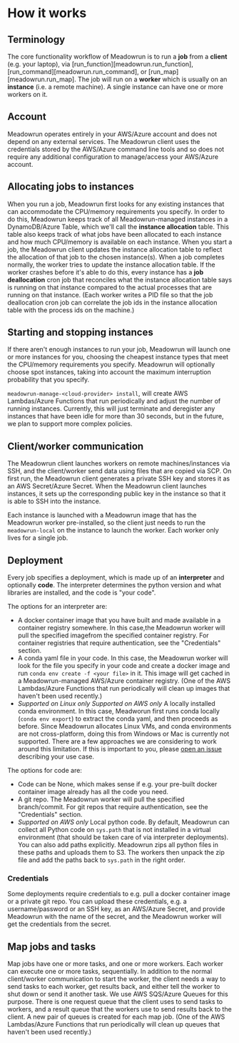 # How it works

## Terminology

The core functionality workflow of Meadowrun is to run a **job** from a **client** (e.g.
your laptop), via [run_function][meadowrun.run_function],
[run_command][meadowrun.run_command], or [run_map][meadowrun.run_map]. The job will run
on a **worker** which is usually on an **instance** (i.e. a remote machine). A single
instance can have one or more workers on it.


## Account
Meadowrun operates entirely in your AWS/Azure account and does not depend on any
external services. The Meadowrun client uses the credentials stored by the AWS/Azure
command line tools and so does not require any additional configuration to manage/access
your AWS/Azure account.


## Allocating jobs to instances

When you run a job, Meadowrun first looks for any existing instances that can
accommodate the CPU/memory requirements you specify. In order to do this, Meadowrun
keeps track of all Meadowrun-managed instances in a DynamoDB/Azure Table, which we'll
call the **instance allocation** table. This table also keeps track of what jobs have
been allocated to each instance and how much CPU/memory is available on each instance.
When you start a job, the Meadowrun client updates the instance allocation table to
reflect the allocation of that job to the chosen instance(s). When a job completes
normally, the worker tries to update the instance allocation table. If the worker
crashes  before it's able to do this, every instance has a **job deallocation** cron job
that reconciles what the instance allocation table says is running on that instance
compared to the actual processes that are running on that instance. (Each worker writes
a PID file so that the job deallocation cron job can correlate the job ids in the
instance allocation table with the process ids on the machine.)


## Starting and stopping instances

If there aren't enough instances to run your job, Meadowrun will launch one or more
instances for you, choosing the cheapest instance types that meet the CPU/memory
requirements you specify. Meadowrun will optionally choose spot instances, taking into
account the maximum interruption probability that you specify.

`meadowrun-manage-<cloud-provider> install`, will create AWS Lambdas/Azure Functions
that run periodically and adjust the number of running instances. Currently, this will
just terminate and deregister any instances that have been idle for more than 30
seconds, but in the future, we plan to support more complex policies.


## Client/worker communication

The Meadowrun client launches workers on remote machines/instances via SSH, and the
client/worker send data using files that are copied via SCP. On first run, the Meadowrun
client generates a private SSH key and stores it as an AWS Secret/Azure Secret. When the
Meadowrun client launches instances, it sets up the corresponding public key in the
instance so that it is able to SSH into the instance.

Each instance is launched with a Meadowrun image that has the Meadowrun worker
pre-installed, so the client just needs to run the `meadowrun-local` on the instance to
launch the worker. Each worker only lives for a single job.


## Deployment

Every job specifies a deployment, which is made up of an **interpreter** and optionally
**code**. The interpreter determines the python version and what libraries are
installed, and the code is "your code".

The options for an interpreter are:

  - A docker container image that you have built and made available in a container
  registry somewhere. In this case,the Meadowrun worker will pull the specified
  imagefrom the specified container registry. For container registries that require
  authentication, see the "Credentials" section.
  - A conda yaml file in your code. In this case, the Meadowrun worker will look for the
  file you specify in your code and create a docker image and run `conda env create -f
  <your file>` in it. This image will get cached in a Meadowrun-managed AWS/Azure
  container registry. (One of the AWS Lambdas/Azure Functions that run periodically will
  clean up images that haven't been used recently.)
  - *Supported on Linux only* *Supported on AWS only* A locally installed conda environment. In this case,
  Meadworun first runs conda locally (`conda env export`) to extract the conda yaml, and
  then proceeds as before. Since Meadowrun allocates Linux VMs, and conda environments
  are not cross-platform, doing this from Windows or Mac is currently not supported.
  There are a few approaches we are considering to work around this limitation. If this
  is important to you, please [open an
  issue](https://github.com/meadowdata/meadowrun/issues/new) describing your use case.

The options for code are:

- Code can be None, which makes sense if e.g. your pre-built docker container image
  already has all the code you need.
- A git repo. The Meadowrun worker will pull the specified branch/commit. For git repos
  that require authentication, see the "Credentials" section.
- *Supported on AWS only* Local python code. By default, Meadowrun can collect all
  Python code on `sys.path` that is not installed in a virtual environment (that should
  be taken care of via interpreter deployments). You can also add paths explicitly.
  Meadowrun zips all python files in these paths and uploads them to S3. The workers
  then unpack the zip file and add the paths back to `sys.path` in the right order.


### Credentials

Some deployments require credentials to e.g. pull a docker container image or a private
git repo. You can upload these credentials, e.g. a username/password or an SSH key, as
an AWS/Azure Secret, and provide Meadowrun with the name of the secret, and the
Meadowrun worker will get the credentials from the secret.


## Map jobs and tasks

Map jobs have one or more tasks, and one or more workers. Each worker can execute one or
more tasks, sequentially. In addition to the normal client/worker communication to start
the worker, the client needs a way to send tasks to each worker, get results back, and
either tell the worker to shut down or send it another task. We use AWS SQS/Azure Queues
for this purpose. There is one request queue that the client uses to send tasks to
workers, and a result queue that the workers use to send results back to the client. A
new pair of queues is created for each map job. (One of the AWS Lambdas/Azure Functions
that run periodically will clean up queues that haven't been used recently.)
